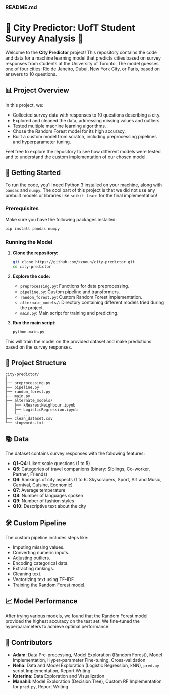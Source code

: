 ### README.md

# 🌆 City Predictor: UofT Student Survey Analysis 🌇

Welcome to the **City Predictor** project! This repository contains the code and data for a machine learning model that predicts cities based on survey responses from students at the University of Toronto. The model guesses one of four cities: Rio de Janeiro, Dubai, New York City, or Paris, based on answers to 10 questions.

## 📊 Project Overview

In this project, we:
- Collected survey data with responses to 10 questions describing a city.
- Explored and cleaned the data, addressing missing values and outliers.
- Tested multiple machine learning algorithms.
- Chose the Random Forest model for its high accuracy.
- Built a custom model from scratch, including preprocessing pipelines and hyperparameter tuning.

Feel free to explore the repository to see how different models were tested and to understand the custom implementation of our chosen model.

## 🚀 Getting Started

To run the code, you'll need Python 3 installed on your machine, along with `pandas` and `numpy`. The cool part of this project is that we did not use any prebuilt models or libraries like `scikit-learn` for the final implementation!

### Prerequisites

Make sure you have the following packages installed:
```bash
pip install pandas numpy
```

### Running the Model

1. **Clone the repository:**
   ```bash
   git clone https://github.com/kxnoun/city-predictor.git
   cd city-predictor
   ```

2. **Explore the code:**
   - `preprocessing.py`: Functions for data preprocessing.
   - `pipeline.py`: Custom pipeline and transformers.
   - `random_forest.py`: Custom Random Forest implementation.
   - `alternate_models/`: Directory containing different models tried during the project.
   - `main.py`: Main script for training and predicting.

3. **Run the main script:**
   ```bash
   python main.py
   ```

This will train the model on the provided dataset and make predictions based on the survey responses.

## 📂 Project Structure

```
city-predictor/
│
├── preprocessing.py
├── pipeline.py
├── random_forest.py
├── main.py
├── alternate_models/
│   ├── kNearestNeighbour.ipynb
│   ├── LogisticRegression.ipynb
│   └── ...
├── clean_dataset.csv
└── stopwords.txt
```

## 📚 Data

The dataset contains survey responses with the following features:
- **Q1-Q4**: Likert scale questions (1 to 5)
- **Q5**: Categories of travel companions (binary: Siblings, Co-worker, Partner, Friends)
- **Q6**: Rankings of city aspects (1 to 6: Skyscrapers, Sport, Art and Music, Carnival, Cuisine, Economic)
- **Q7**: Average temperature
- **Q8**: Number of languages spoken
- **Q9**: Number of fashion styles
- **Q10**: Descriptive text about the city

## 🛠️ Custom Pipeline

The custom pipeline includes steps like:
- Imputing missing values.
- Converting numeric inputs.
- Adjusting outliers.
- Encoding categorical data.
- Extracting rankings.
- Cleaning text.
- Vectorizing text using TF-IDF.
- Training the Random Forest model.

## 📈 Model Performance

After trying various models, we found that the Random Forest model provided the highest accuracy on the test set. We fine-tuned the hyperparameters to achieve optimal performance.

## 🎉 Contributors

- **Adam**: Data Pre-processing, Model Exploration (Random Forest), Model Implementation, Hyper-parameter Fine-tuning, Cross-validation
- **Neha**: Data and Model Exploration (Logistic Regression, kNN), `pred.py` script Implementation, Report Writing
- **Katerina**: Data Exploration and Visualization
- **Manahil**: Model Exploration (Decision Tree), Custom RF Implementation for `pred.py`, Report Writing

